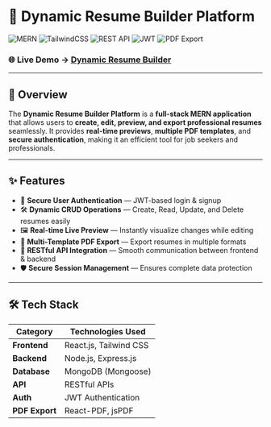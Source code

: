 # 🚀 Dynamic Resume Builder Platform  

![MERN](https://img.shields.io/badge/MERN-Stack-4CAF50?style=for-the-badge&logo=mongodb&logoColor=white)
![TailwindCSS](https://img.shields.io/badge/Styled_with-TailwindCSS-38B2AC?style=for-the-badge&logo=tailwind-css&logoColor=white)
![REST API](https://img.shields.io/badge/API-RESTful-FF9800?style=for-the-badge&logo=fastapi&logoColor=white)
![JWT](https://img.shields.io/badge/Auth-JWT%20Secure-007ACC?style=for-the-badge&logo=json-web-tokens&logoColor=white)
![PDF Export](https://img.shields.io/badge/Feature-Multi%20Template%20PDF-9C27B0?style=for-the-badge)

### 🌐 **Live Demo** → [Dynamic Resume Builder](https://resumemern-frontend-l7rz.onrender.com/)

---

## 📌 Overview  

The **Dynamic Resume Builder Platform** is a **full-stack MERN application** that allows users to **create, edit, preview, and export professional resumes** seamlessly. It provides **real-time previews**, **multiple PDF templates**, and **secure authentication**, making it an efficient tool for job seekers and professionals.

---

## ✨ Features  

- 🔐 **Secure User Authentication** — JWT-based login & signup  
- 🛠 **Dynamic CRUD Operations** — Create, Read, Update, and Delete resumes easily  
- 🖼 **Real-time Live Preview** — Instantly visualize changes while editing  
- 📄 **Multi-Template PDF Export** — Export resumes in multiple formats  
- 🧩 **RESTful API Integration** — Smooth communication between frontend & backend  
- 🛡 **Secure Session Management** — Ensures complete data protection  

---

## 🛠 Tech Stack  

| **Category**   | **Technologies Used** |
|---------------|------------------------|
| **Frontend**  | React.js, Tailwind CSS |
| **Backend**   | Node.js, Express.js    |
| **Database**  | MongoDB (Mongoose)     |
| **API**       | RESTful APIs           |
| **Auth**      | JWT Authentication     |
| **PDF Export**| React-PDF, jsPDF       |
